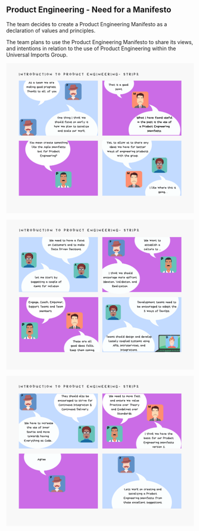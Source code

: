 ## Product Engineering - Need for a Manifesto

The team decides to create a Product Engineering Manifesto as a declaration of values and principles.

The team plans to use the Product Engineering Manifesto to share its views, and intentions in relation to the use of Product Engineering within the Universal Imports Group.

![](assets/intro-pe-strip2-page1.png)

![](assets/intro-pe-strip2-page2.png)

![](assets/intro-pe-strip2-page3.png)
